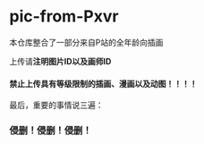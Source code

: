 # pic-from-Pxvr
本仓库整合了一部分来自P站的全年龄向插画

上传请**注明图片ID以及画师ID**

#### **禁止上传具有等级限制的插画、漫画以及动图！！！！**

最后，重要的事情说三遍：

### 侵删！侵删！侵删！
